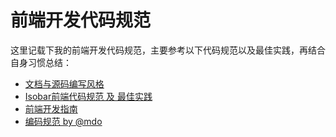 # 前端开发代码规范

这里记载下我的前端开发代码规范，主要参考以下代码规范以及最佳实践，再结合自身习惯总结：

- [文档与源码编写风格](https://github.com/fex-team/styleguide)
- [Isobar前端代码规范 及 最佳实践](http://coderlmn.github.io/code-standards/)
- [前端开发指南](http://coderlmn.github.io/Front-End-Development-Guidelines/)
- [编码规范 by @mdo](http://codeguide.bootcss.com/)